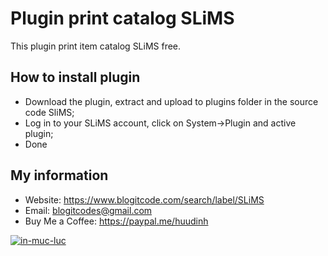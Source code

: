 # Plugin print catalog SLiMS
This plugin print item catalog SLiMS free.
## How to install plugin
- Download the plugin, extract and upload to plugins folder in the source code SliMS;
- Log in to your SLiMS account, click on System->Plugin and active plugin;
- Done
## My information
- Website: https://www.blogitcode.com/search/label/SLiMS
- Email: blogitcodes@gmail.com
- Buy Me a Coffee: https://paypal.me/huudinh

<a href="https://ibb.co/yFVYYrb](https://www.blogitcode.com/search/label/SLiMS"><img src="https://i.ibb.co/TMrbbsF/in-muc-luc.jpg" alt="in-muc-luc" border="0"></a>
